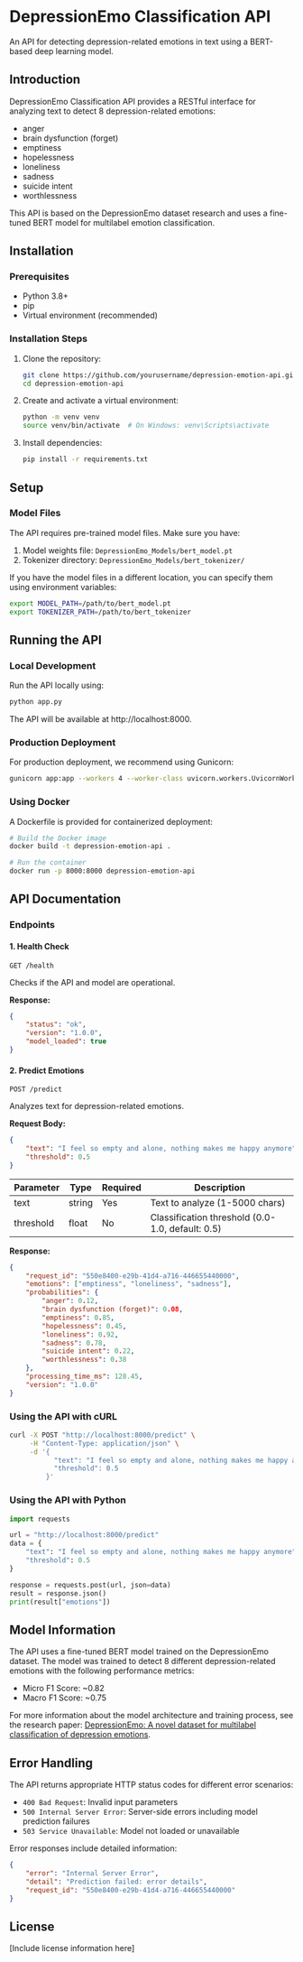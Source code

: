 # DepressionEmo Classification API

An API for detecting depression-related emotions in text using a BERT-based deep learning model.

## Introduction

DepressionEmo Classification API provides a RESTful interface for analyzing text to detect 8 depression-related emotions:

- anger
- brain dysfunction (forget)
- emptiness
- hopelessness
- loneliness
- sadness
- suicide intent
- worthlessness

This API is based on the DepressionEmo dataset research and uses a fine-tuned BERT model for multilabel emotion classification.

## Installation

### Prerequisites

- Python 3.8+
- pip
- Virtual environment (recommended)

### Installation Steps

1. Clone the repository:

   ```bash
   git clone https://github.com/yourusername/depression-emotion-api.git
   cd depression-emotion-api
   ```

2. Create and activate a virtual environment:

   ```bash
   python -m venv venv
   source venv/bin/activate  # On Windows: venv\Scripts\activate
   ```

3. Install dependencies:
   ```bash
   pip install -r requirements.txt
   ```

## Setup

### Model Files

The API requires pre-trained model files. Make sure you have:

1. Model weights file: `DepressionEmo_Models/bert_model.pt`
2. Tokenizer directory: `DepressionEmo_Models/bert_tokenizer/`

If you have the model files in a different location, you can specify them using environment variables:

```bash
export MODEL_PATH=/path/to/bert_model.pt
export TOKENIZER_PATH=/path/to/bert_tokenizer
```

## Running the API

### Local Development

Run the API locally using:

```bash
python app.py
```

The API will be available at http://localhost:8000.

### Production Deployment

For production deployment, we recommend using Gunicorn:

```bash
gunicorn app:app --workers 4 --worker-class uvicorn.workers.UvicornWorker --bind 0.0.0.0:8000
```

### Using Docker

A Dockerfile is provided for containerized deployment:

```bash
# Build the Docker image
docker build -t depression-emotion-api .

# Run the container
docker run -p 8000:8000 depression-emotion-api
```

## API Documentation

### Endpoints

#### 1. Health Check

```
GET /health
```

Checks if the API and model are operational.

**Response:**

```json
{
	"status": "ok",
	"version": "1.0.0",
	"model_loaded": true
}
```

#### 2. Predict Emotions

```
POST /predict
```

Analyzes text for depression-related emotions.

**Request Body:**

```json
{
	"text": "I feel so empty and alone, nothing makes me happy anymore",
	"threshold": 0.5
}
```

| Parameter | Type   | Required | Description                                      |
| --------- | ------ | -------- | ------------------------------------------------ |
| text      | string | Yes      | Text to analyze (1-5000 chars)                   |
| threshold | float  | No       | Classification threshold (0.0-1.0, default: 0.5) |

**Response:**

```json
{
	"request_id": "550e8400-e29b-41d4-a716-446655440000",
	"emotions": ["emptiness", "loneliness", "sadness"],
	"probabilities": {
		"anger": 0.12,
		"brain dysfunction (forget)": 0.08,
		"emptiness": 0.85,
		"hopelessness": 0.45,
		"loneliness": 0.92,
		"sadness": 0.78,
		"suicide intent": 0.22,
		"worthlessness": 0.38
	},
	"processing_time_ms": 128.45,
	"version": "1.0.0"
}
```

### Using the API with cURL

```bash
curl -X POST "http://localhost:8000/predict" \
     -H "Content-Type: application/json" \
     -d '{
           "text": "I feel so empty and alone, nothing makes me happy anymore",
           "threshold": 0.5
         }'
```

### Using the API with Python

```python
import requests

url = "http://localhost:8000/predict"
data = {
    "text": "I feel so empty and alone, nothing makes me happy anymore",
    "threshold": 0.5
}

response = requests.post(url, json=data)
result = response.json()
print(result["emotions"])
```

## Model Information

The API uses a fine-tuned BERT model trained on the DepressionEmo dataset. The model was trained to detect 8 different depression-related emotions with the following performance metrics:

- Micro F1 Score: ~0.82
- Macro F1 Score: ~0.75

For more information about the model architecture and training process, see the research paper: [DepressionEmo: A novel dataset for multilabel classification of depression emotions](https://arxiv.org/pdf/2401.04655.pdf).

## Error Handling

The API returns appropriate HTTP status codes for different error scenarios:

- `400 Bad Request`: Invalid input parameters
- `500 Internal Server Error`: Server-side errors including model prediction failures
- `503 Service Unavailable`: Model not loaded or unavailable

Error responses include detailed information:

```json
{
	"error": "Internal Server Error",
	"detail": "Prediction failed: error details",
	"request_id": "550e8400-e29b-41d4-a716-446655440000"
}
```

## License

[Include license information here]
